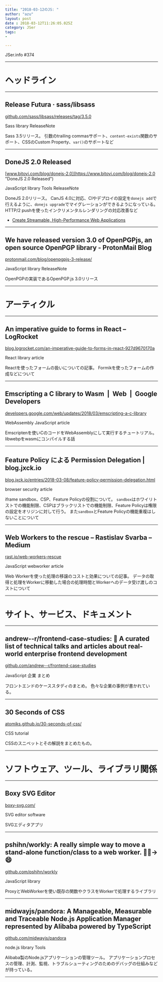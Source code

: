 ```yaml
---
title: "2018-03-12のJS: "
author: "azu"
layout: post
date : 2018-03-12T11:26:05.025Z
category: JSer
tags:
-

---
```


JSer.info #374

----

<h1 class="site-genre">ヘッドライン</h1>

----

## Release Futura · sass/libsass
[github.com/sass/libsass/releases/tag/3.5.0](https://github.com/sass/libsass/releases/tag/3.5.0 "Release Futura · sass/libsass")
<p class="jser-tags jser-tag-icon"><span class="jser-tag">Sass</span> <span class="jser-tag">library</span> <span class="jser-tag">ReleaseNote</span></p>

Sass 3.5リリース。
引数のtrailing commasサポート、`content-exists`関数のサポート、CSSのCustom Property、`var()`のサポートなど


----

## DoneJS 2.0 Released
[www.bitovi.com/blog/donejs-2.0](https://www.bitovi.com/blog/donejs-2.0 "DoneJS 2.0 Released")
<p class="jser-tags jser-tag-icon"><span class="jser-tag">JavaScript</span> <span class="jser-tag">library</span> <span class="jser-tag">Tools</span> <span class="jser-tag">ReleaseNote</span></p>

DoneJS 2.0リリース。
CanJS 4.0に対応、CIやデプロイの設定を`donejs add`で行えるように、`donejs upgrade`でマイグレーションができるようになっている。
HTTP/2 pushを使ったインクリメンタルレンダリングの対応改善など

- [Create Streamable, High-Performance Web Applications](https://www.bitovi.com/streamable "Create Streamable, High-Performance Web Applications")

----

## We have released version 3.0 of OpenPGPjs, an open source OpenPGP library - ProtonMail Blog
[protonmail.com/blog/openpgpjs-3-release/](https://protonmail.com/blog/openpgpjs-3-release/ "We have released version 3.0 of OpenPGPjs, an open source OpenPGP library - ProtonMail Blog")
<p class="jser-tags jser-tag-icon"><span class="jser-tag">JavaScript</span> <span class="jser-tag">library</span> <span class="jser-tag">ReleaseNote</span></p>

OpenPGPの実装であるOpenPGP.js 3.0リリース


----
<h1 class="site-genre">アーティクル</h1>

----

## An imperative guide to forms in React – LogRocket
[blog.logrocket.com/an-imperative-guide-to-forms-in-react-927d9670170a](https://blog.logrocket.com/an-imperative-guide-to-forms-in-react-927d9670170a "An imperative guide to forms in React – LogRocket")
<p class="jser-tags jser-tag-icon"><span class="jser-tag">React</span> <span class="jser-tag">library</span> <span class="jser-tag">article</span></p>

Reactを使ったフォームの扱いについての記事。
Formikを使ったフォームの作成などについて


----

## Emscripting a C library to Wasm  |  Web  |  Google Developers
[developers.google.com/web/updates/2018/03/emscripting-a-c-library](https://developers.google.com/web/updates/2018/03/emscripting-a-c-library "Emscripting a C library to Wasm  |  Web  |  Google Developers")
<p class="jser-tags jser-tag-icon"><span class="jser-tag">WebAssembly</span> <span class="jser-tag">JavaScript</span> <span class="jser-tag">article</span></p>

Emscriptenを使いCのコードをWebAssemblyにして実行するチュートリアル。
libwebpをwasmにコンパイルする話


----

## Feature Policy による Permission Delegation | blog.jxck.io
[blog.jxck.io/entries/2018-03-08/feature-policy-permission-delegation.html](https://blog.jxck.io/entries/2018-03-08/feature-policy-permission-delegation.html "Feature Policy による Permission Delegation | blog.jxck.io")
<p class="jser-tags jser-tag-icon"><span class="jser-tag">browser</span> <span class="jser-tag">security</span> <span class="jser-tag">article</span></p>

iframe sandbox、CSP、Feature Policyの役割について。
`sandbox`はホワイリトストでの機能制限、CSPはブラックリストでの機能制限、Feature Policyは権限の設定をオリジンに対して行う。
また`sandbox`とFeature Policyの機能重複はしないことについて


----

## Web Workers to the rescue – Rastislav Svarba – Medium
[rast.io/web-workers-rescue](https://rast.io/web-workers-rescue "Web Workers to the rescue – Rastislav Svarba – Medium")
<p class="jser-tags jser-tag-icon"><span class="jser-tag">JavaScript</span> <span class="jser-tag">webworker</span> <span class="jser-tag">article</span></p>

Web Workerを使った処理の移譲のコストと効果についての記事。
データの取得と処理をWorkerに移動した場合の処理時間とWorkerへのデータ受け渡しのコストについて


----
<h1 class="site-genre">サイト、サービス、ドキュメント</h1>

----

## andrew--r/frontend-case-studies: 💼 A curated list of technical talks and articles about real-world enterprise frontend development
[github.com/andrew--r/frontend-case-studies](https://github.com/andrew--r/frontend-case-studies "andrew--r/frontend-case-studies: 💼 A curated list of technical talks and articles about real-world enterprise frontend development")
<p class="jser-tags jser-tag-icon"><span class="jser-tag">JavaScript</span> <span class="jser-tag">企業</span> <span class="jser-tag">まとめ</span></p>

フロントエンドのケーススタディのまとめ。
色々な企業の事例が書かれている。


----

## 30 Seconds of CSS
[atomiks.github.io/30-seconds-of-css/](https://atomiks.github.io/30-seconds-of-css/ "30 Seconds of CSS")
<p class="jser-tags jser-tag-icon"><span class="jser-tag">CSS</span> <span class="jser-tag">tutorial</span></p>

CSSのスニペットとその解説をまとめたもの。


----
<h1 class="site-genre">ソフトウェア、ツール、ライブラリ関係</h1>

----

## Boxy SVG Editor
[boxy-svg.com/](https://boxy-svg.com/ "Boxy SVG Editor")
<p class="jser-tags jser-tag-icon"><span class="jser-tag">SVG</span> <span class="jser-tag">editor</span> <span class="jser-tag">software</span></p>

SVGエディタアプリ


----

## pshihn/workly: A really simple way to move a stand-alone function/class to a web worker. 🏋️‍♀️→ 😄
[github.com/pshihn/workly](https://github.com/pshihn/workly "pshihn/workly: A really simple way to move a stand-alone function/class to a web worker. 🏋️‍♀️→ 😄")
<p class="jser-tags jser-tag-icon"><span class="jser-tag">JavaScript</span> <span class="jser-tag">library</span></p>

ProxyとWebWorkerを使い既存の関数やクラスをWorkerで処理するライブラリ


----

## midwayjs/pandora: A Manageable, Measurable and Traceable Node.js Application Manager represented by Alibaba powered by TypeScript
[github.com/midwayjs/pandora](https://github.com/midwayjs/pandora "midwayjs/pandora: A Manageable, Measurable and Traceable Node.js Application Manager represented by Alibaba powered by TypeScript")
<p class="jser-tags jser-tag-icon"><span class="jser-tag">node.js</span> <span class="jser-tag">library</span> <span class="jser-tag">Tools</span></p>

Alibaba製のNode.jsアプリケーションの管理ツール。
アプリケーションプロセスの管理、計測、監視、トラブルシューティングのためのデバッグの仕組みなどが持っている。


----
